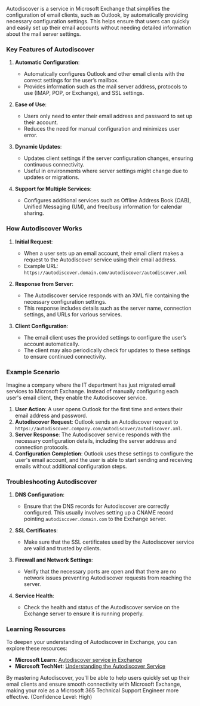 Autodiscover is a service in Microsoft Exchange that simplifies the configuration of email clients, such as Outlook, by automatically providing necessary configuration settings. This helps ensure that users can quickly and easily set up their email accounts without needing detailed information about the mail server settings.

### Key Features of Autodiscover

1. **Automatic Configuration**:
   - Automatically configures Outlook and other email clients with the correct settings for the user’s mailbox.
   - Provides information such as the mail server address, protocols to use (IMAP, POP, or Exchange), and SSL settings.

2. **Ease of Use**:
   - Users only need to enter their email address and password to set up their account.
   - Reduces the need for manual configuration and minimizes user error.

3. **Dynamic Updates**:
   - Updates client settings if the server configuration changes, ensuring continuous connectivity.
   - Useful in environments where server settings might change due to updates or migrations.

4. **Support for Multiple Services**:
   - Configures additional services such as Offline Address Book (OAB), Unified Messaging (UM), and free/busy information for calendar sharing.

### How Autodiscover Works

1. **Initial Request**:
   - When a user sets up an email account, their email client makes a request to the Autodiscover service using their email address.
   - Example URL: `https://autodiscover.domain.com/autodiscover/autodiscover.xml`

2. **Response from Server**:
   - The Autodiscover service responds with an XML file containing the necessary configuration settings.
   - This response includes details such as the server name, connection settings, and URLs for various services.

3. **Client Configuration**:
   - The email client uses the provided settings to configure the user’s account automatically.
   - The client may also periodically check for updates to these settings to ensure continued connectivity.

### Example Scenario

Imagine a company where the IT department has just migrated email services to Microsoft Exchange. Instead of manually configuring each user's email client, they enable the Autodiscover service.

1. **User Action**: A user opens Outlook for the first time and enters their email address and password.
2. **Autodiscover Request**: Outlook sends an Autodiscover request to `https://autodiscover.company.com/autodiscover/autodiscover.xml`.
3. **Server Response**: The Autodiscover service responds with the necessary configuration details, including the server address and connection protocols.
4. **Configuration Completion**: Outlook uses these settings to configure the user's email account, and the user is able to start sending and receiving emails without additional configuration steps.

### Troubleshooting Autodiscover

1. **DNS Configuration**:
   - Ensure that the DNS records for Autodiscover are correctly configured. This usually involves setting up a CNAME record pointing `autodiscover.domain.com` to the Exchange server.

2. **SSL Certificates**:
   - Make sure that the SSL certificates used by the Autodiscover service are valid and trusted by clients.

3. **Firewall and Network Settings**:
   - Verify that the necessary ports are open and that there are no network issues preventing Autodiscover requests from reaching the server.

4. **Service Health**:
   - Check the health and status of the Autodiscover service on the Exchange server to ensure it is running properly.

### Learning Resources

To deepen your understanding of Autodiscover in Exchange, you can explore these resources:
- **Microsoft Learn**: [Autodiscover service in Exchange](https://learn.microsoft.com/en-us/exchange/client-developer/exchange-web-services/autodiscover-for-exchange)
- **Microsoft TechNet**: [Understanding the Autodiscover Service](https://technet.microsoft.com/en-us/library/bb124251(v=exchg.150).aspx)

By mastering Autodiscover, you'll be able to help users quickly set up their email clients and ensure smooth connectivity with Microsoft Exchange, making your role as a Microsoft 365 Technical Support Engineer more effective. (Confidence Level: High)
